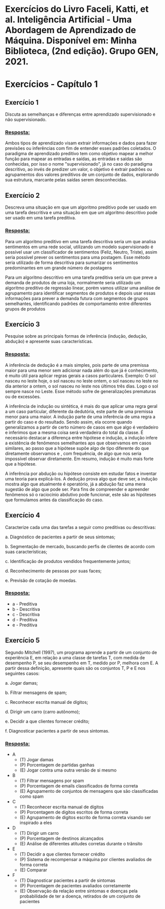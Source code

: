 # Exercícios do Livro Faceli, Katti, et al. Inteligência Artificial - Uma Abordagem de Aprendizado de Máquina. Disponível em: Minha Biblioteca, (2nd edição). Grupo GEN, 2021.
# Exercícios - Capítulo 1

## Exercício 1

Discuta as semelhanças e diferenças entre aprendizado supervisionado e não supervisionado.

<h3><ins>Resposta: </ins></h3>
<p>Ambos tipos de aprendizado visam extrair informações e dados para fazer previsões ou inferências com fim de entender esses padrões coletados. O paradigma de aprendizado preditivo tem como objetivo mapear a melhor função para mapear as entradas e saídas, as entradas e saídas são conhecidas, por isso o nome "supervisionado", já no caso do paradigma descritivo, ao invés de predizer um valor, o objetivo é extrair padrões ou agrupamentos dos valores preditivos de um conjunto de dados, explorando sua estrutura, marcante pelas saídas serem desconhecidas.</p>


## Exercício 2

Descreva uma situação em que um algoritmo preditivo pode ser usado em uma tarefa descritiva e uma situação em que um algoritmo descritivo pode ser usado em uma tarefa preditiva.

<h3><ins>Resposta: </ins></h3>
<p>Para um algoritmo preditivo em uma tarefa descritiva seria um que analisa sentimentos em uma rede social, utilizando um modelo supervisionado é possível usar um classificador de sentimentos (Feliz, Neutro, Triste), assim seria possível prever os sentimentos para uma postagem. Esse método seria utilizado de forma descritiva para sumarizar os sentimentos predominantes em um grande número de postagens</p>

<p>Para um algoritmo descritivo em uma tarefa preditiva seria um que preve a demanda de produtos de uma loja, normalmente seria utilizado um algoritmo preditivo de regressão linear, porém vamos utilizar uma análise de agrupamento para identificar segmentos de produtos e depois usar essas informações para prever a demanda futura com segmentos de grupos semelhantes, identificando padrões de comportamento entre diferentes grupos de produtos</p>

## Exercício 3

Pesquise sobre as principais formas de inferência (indução, dedução, abdução) e apresente suas características.

<h3><ins>Resposta: </ins></h3>
<p>A inferência de dedução é a mais simples, pois parte de uma premissa maior para uma menor sem adicionar nada além do que já é conhecimento, é muito útil para aplicar regras gerais a casos particulares. Exemplo: O sol nasceu no leste hoje, o sol nasceu no leste ontem, o sol nasceu no leste no dia anterior a ontem, o sol nasceu no leste nos últimos três dias. Logo o sol sempre nasce no Leste. Esse método sofre de generalizações prematuras ou de excessões.</p>

<p>A inferência de indução ou sintética, é mais do que aplicar uma regra geral a um caso particular, diferente da dedutória, este parte de uma premissa menor para uma maior. A indução parte de uma inferência de uma regra a partir do caso e do resultado. Sendo assim, ela ocorre quando generalizamos a partir de certo número de casos em que algo é verdadeiro e inferimos que a mesma coisa será verdadeira do total da classe. É necessário destacar a diferença entre hipótese e indução, a indução infere a existência de fenômenos semelhantes aps que observamos em casos similares, ao passo que a hipótese supõe algo de tipo diferente do que diretamente observamos e , com frequência, de algo que nos seria impossível observar diretamente. Em resumo, indução é muito mais forte que a hipótese.</p>

<p>A inferência por abdução ou hipótese consiste em estudar fatos e inventar uma teoria para explicá-los. A dedução prova algo que deve ser, a indução mostra algo que atualmente é operatório, já a abdução faz uma mera sugestão de algo que pode ser. Para fins de compreender e apreender fenômenos só o raciocínio abdutivo pode funcionar, este são as hipóteses que formulamos antes da classificação do caso.</p>


## Exercício 4

Caracterize cada uma das tarefas a seguir como preditivas ou descritivas:

a. Diagnóstico de pacientes a partir de seus sintomas;

b. Segmentação de mercado, buscando perfis de clientes de acordo com suas características;

c. Identificação de produtos vendidos frequentemente juntos;

d. Reconhecimento de pessoas por suas faces;

e. Previsão de cotação de moedas.

<h3><ins>Resposta: </ins></h3>
<p>
  <ul>
    <li>a - Preditiva</li>
    <li>b - Descritiva</li>
    <li>c - Descritiva</li>
    <li>d - Preditiva</li>
    <li>e - Preditiva</li>
  </ul>
</p>

## Exercício 5

Segundo Mitchell (1997), um programa aprende a partir de um conjunto de experiência E, em relação a uma classe de tarefas T, com medida de desempenho P, se seu desempenho em T, medido por P, melhora com E. A partir dessa definição, apresente quais são os conjuntos T, P e E nos seguintes casos:

a. Jogar damas;

b. Filtrar mensagens de spam;

c. Reconhecer escrita manual de dígitos;

d. Dirigir um carro (carro autônomo);

e. Decidir a que clientes fornecer crédito;

f. Diagnosticar pacientes a partir de seus sintomas.

<h3><ins>Resposta: </ins></h3>

* A
    * (T) Jogar damas
    * (P) Porcentagem de partidas ganhas
    * (E) Jogar contra uma outra versão de si mesmo
* B
    * (T) Filtrar mensagens por spam
    * (P) Porcentagem de emails classificados de forma correta
    * (E) Agrupamento de conjuntos de mensagens que são classificadas como spam
* C
    * (T) Reconhecer escrita manual de dígitos
    * (P) Porcentagem de digitos escritos de forma correta
    * (E) Agrupamento de digitos escrito de forma correta visando ser inspirado a eles
* D
    * (T) Dirigir um carro
    * (P) Porcentagem de destinos alcançados
    * (E) Análise de diferentes atitudes corretas durante o trânsito
* E
    * (T) Decidir a que clientes fornecer crédito
    * (P) Sistema de recompensar a máquina por clientes avaliados de forma correta
    * (E) Comparar 
* F
    * (T) Diagnosticar pacientes a partir de sintomas
    * (P) Porcentagem de pacientes avaliados corretamente
    * (E) Observação da relação entre sintomas e doenças pela probabilidade de ter a doença, retirados de um conjunto de pacientes

